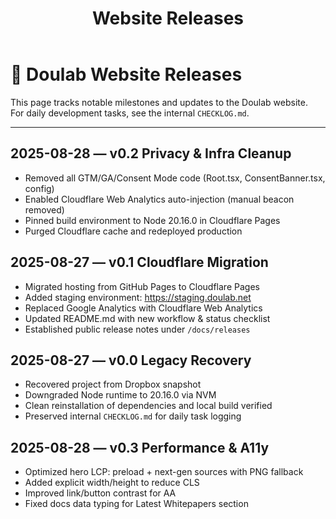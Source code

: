 ﻿---
id: releases
title: Website Releases
sidebar_label: Releases
description: Release notes and major updates to the Doulab website
---

# 🚀 Doulab Website Releases

This page tracks notable milestones and updates to the Doulab website.  
For daily development tasks, see the internal `CHECKLOG.md`.

---

## 2025-08-28 — v0.2 Privacy & Infra Cleanup
- Removed all GTM/GA/Consent Mode code (Root.tsx, ConsentBanner.tsx, config)
- Enabled Cloudflare Web Analytics auto-injection (manual beacon removed)
- Pinned build environment to Node 20.16.0 in Cloudflare Pages
- Purged Cloudflare cache and redeployed production

## 2025-08-27 — v0.1 Cloudflare Migration
- Migrated hosting from GitHub Pages to Cloudflare Pages
- Added staging environment: https://staging.doulab.net
- Replaced Google Analytics with Cloudflare Web Analytics
- Updated README.md with new workflow & status checklist
- Established public release notes under `/docs/releases`

## 2025-08-27 — v0.0 Legacy Recovery
- Recovered project from Dropbox snapshot
- Downgraded Node runtime to 20.16.0 via NVM
- Clean reinstallation of dependencies and local build verified
- Preserved internal `CHECKLOG.md` for daily task logging
## 2025-08-28 — v0.3 Performance & A11y
- Optimized hero LCP: preload + next-gen sources with PNG fallback
- Added explicit width/height to reduce CLS
- Improved link/button contrast for AA
- Fixed docs data typing for Latest Whitepapers section
